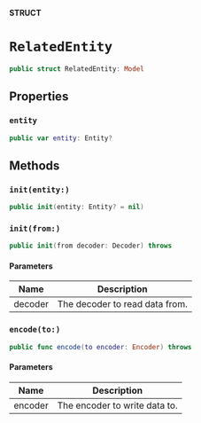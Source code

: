 **STRUCT**

# `RelatedEntity`

```swift
public struct RelatedEntity: Model
```

## Properties
### `entity`

```swift
public var entity: Entity?
```

## Methods
### `init(entity:)`

```swift
public init(entity: Entity? = nil)
```

### `init(from:)`

```swift
public init(from decoder: Decoder) throws
```

#### Parameters

| Name | Description |
| ---- | ----------- |
| decoder | The decoder to read data from. |

### `encode(to:)`

```swift
public func encode(to encoder: Encoder) throws
```

#### Parameters

| Name | Description |
| ---- | ----------- |
| encoder | The encoder to write data to. |